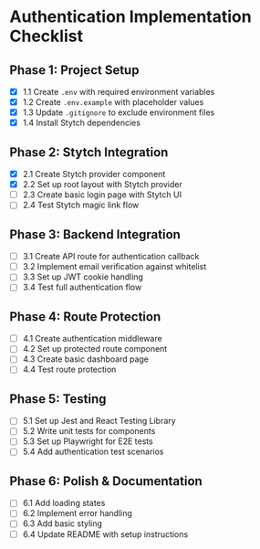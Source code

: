 # Authentication Implementation Checklist

## Phase 1: Project Setup
- [x] 1.1 Create `.env` with required environment variables
- [x] 1.2 Create `.env.example` with placeholder values
- [x] 1.3 Update `.gitignore` to exclude environment files
- [x] 1.4 Install Stytch dependencies

## Phase 2: Stytch Integration
- [x] 2.1 Create Stytch provider component
- [x] 2.2 Set up root layout with Stytch provider
- [ ] 2.3 Create basic login page with Stytch UI
- [ ] 2.4 Test Stytch magic link flow

## Phase 3: Backend Integration
- [ ] 3.1 Create API route for authentication callback
- [ ] 3.2 Implement email verification against whitelist
- [ ] 3.3 Set up JWT cookie handling
- [ ] 3.4 Test full authentication flow

## Phase 4: Route Protection
- [ ] 4.1 Create authentication middleware
- [ ] 4.2 Set up protected route component
- [ ] 4.3 Create basic dashboard page
- [ ] 4.4 Test route protection

## Phase 5: Testing
- [ ] 5.1 Set up Jest and React Testing Library
- [ ] 5.2 Write unit tests for components
- [ ] 5.3 Set up Playwright for E2E tests
- [ ] 5.4 Add authentication test scenarios

## Phase 6: Polish & Documentation
- [ ] 6.1 Add loading states
- [ ] 6.2 Implement error handling
- [ ] 6.3 Add basic styling
- [ ] 6.4 Update README with setup instructions
